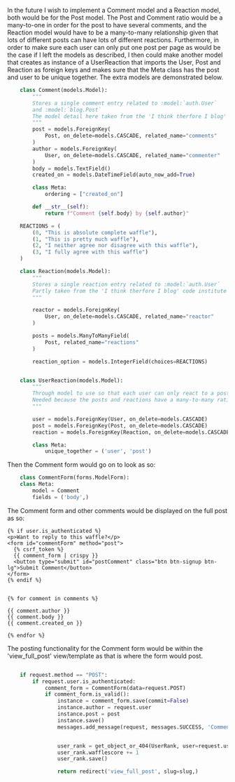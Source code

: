 In the future I wish to implement a Comment model and a Reaction model, both would be for the Post model. The Post and Comment ratio would be a many-to-one in order for the post to have several comments, and the Reaction model would have to be a many-to-many relationship given that lots of different posts can have lots of different reactions. Furthermore, in order to make sure each user can only put one post per page as would be the case if I left the models as described, I then could make another model that creates as instance of a UserReaction that imports the User, Post and Reaction as foreign keys and makes sure that the Meta class has the post and user to be unique together. The extra models are demonstrated below.


```python
    class Comment(models.Model):
        """
        Stores a single comment entry related to :model:`auth.User`
        and :model:`blog.Post`
        The model detail here taken from the 'I think therfore I blog' code institute module
        """
        post = models.ForeignKey(
            Post, on_delete=models.CASCADE, related_name="comments"
        )
        author = models.ForeignKey(
            User, on_delete=models.CASCADE, related_name="commenter"
        )
        body = models.TextField()
        created_on = models.DateTimeField(auto_now_add=True)

        class Meta:
            ordering = ["created_on"]

        def __str__(self):
            return f"Comment {self.body} by {self.author}"

    REACTIONS = (
        (0, "This is absolute complete waffle"),
        (1, "This is pretty much waffle"),
        (2, "I neither agree nor disagree with this waffle"), 
        (3, "I fully agree with this waffle")
    )

    class Reaction(models.Model):
        """
        Stores a single reaction entry related to :model:`auth.User`
        Partly taken from the 'I think therfore I blog' code institute module
        """

        reactor = models.ForeignKey(
            User, on_delete=models.CASCADE, related_name="reactor"
        )

        posts = models.ManyToManyField(
            Post, related_name="reactions"
        )

        reaction_option = models.IntegerField(choices=REACTIONS)


    class UserReaction(models.Model):
        """
        Through model to use so that each user can only react to a post once
        Needed because the posts and reactions have a many-to-many ratio
        """

        user = models.ForeignKey(User, on_delete=models.CASCADE)
        post = models.ForeignKey(Post, on_delete=models.CASCADE)
        reaction = models.ForeignKey(Reaction, on_delete=models.CASCADE)

        class Meta:
            unique_together = ('user', 'post')
```

Then the Comment form would go on to look as so:


```python
    class CommentForm(forms.ModelForm):
    class Meta:
        model = Comment
        fields = ('body',)
```

The Comment form and other comments would be displayed on the full post as so:

```
{% if user.is_authenticated %}
<p>Want to reply to this waffle?</p>
<form id="commentForm" method="post">
  {% csrf_token %}
  {{ comment_form | crispy }}
  <button type="submit" id="postComment" class="btn btn-signup btn-lg">Submit Comment</button>
</form>
{% endif %}


{% for comment in comments %}

{{ comment.author }}
{{ comment.body }}
{{ comment.created_on }}

{% endfor %}

```

The posting functionality for the Comment form would be within the 'view_full_post' view/template as that is where the form would post.

```python

    if request.method == "POST":
        if request.user.is_authenticated:
            comment_form = CommentForm(data=request.POST)
            if comment_form.is_valid():
                instance = comment_form.save(commit=False)
                instance.author = request.user
                instance.post = post
                instance.save()
                messages.add_message(request, messages.SUCCESS, 'Comment posted successfully!!')


                user_rank = get_object_or_404(UserRank, user=request.user)
                user_rank.wafflescore += 1
                user_rank.save()

                return redirect('view_full_post', slug=slug,)
```